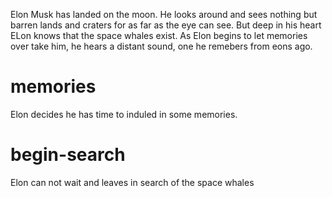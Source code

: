 Elon Musk has landed on the moon. He looks around and sees nothing but barren lands and craters for as far as the eye can see. But deep in his heart ELon knows that the space whales exist. As Elon begins to let memories over take him, he hears a distant sound, one he remebers from eons ago.
# memories
Elon decides he has time to induled in some memories.

# begin-search
Elon can not wait and leaves in search of the space whales



